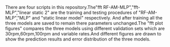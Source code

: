 There are four scripts in this repository.The"fft RF-AM-MLP","fft-MLP","linear static 2" are the training and testing procedures of "RF-AM-MLP","MLP" and "static linear model" respectively. And after training all the three models are saved to remain there parameters unchanged.The "fft plot figures" compares the three models using different validation sets which are 30rpm,60rpm,100rpm and variable rates.And different figures are drawn to show the prediction results and error distribution of the three models.
